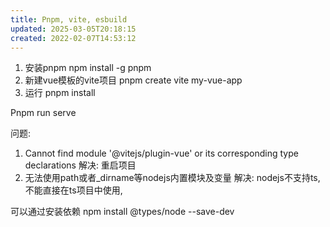 ```yaml
---
title: Pnpm, vite, esbuild
updated: 2025-03-05T20:18:15
created: 2022-02-07T14:53:12
---
```


1.  安装pnpm
npm install -g pnpm
1.  新建vue模板的vite项目
pnpm create vite my-vue-app
1.  运行
pnpm install

Pnpm run serve

问题:
1.  Cannot find module '@vitejs/plugin-vue' or its corresponding type declarations
解决: 重启项目
1.  无法使用path或者_dirname等nodejs内置模块及变量
解决: nodejs不支持ts, 不能直接在ts项目中使用,

可以通过安装依赖 npm install @types/node --save-dev

